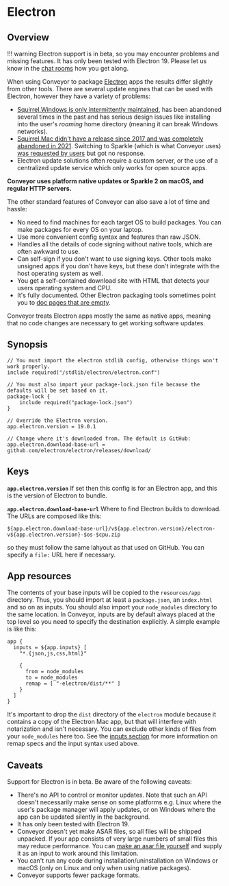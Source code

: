 # Electron

## Overview

!!! warning
    Electron support is in beta, so you may encounter problems and missing features. It has only been tested with Electron 19. Please let us know in the [chat rooms](https://hydraulic.zulipchat.com/#narrow/stream/329916-general) how you get along.

When using Conveyor to package [Electron](https://www.electronjs.org) apps the results differ slightly from other tools. There are several update engines that can be used with Electron, however they have a variety of problems:

* [Squirrel.Windows is only intermittently maintained](https://github.com/Squirrel/Squirrel.Windows/issues/1470), has been abandoned several times in the past and has serious design issues like installing into the user's *roaming* home directory (meaning it can break Windows networks). 
* [Squirrel.Mac didn't have a release since 2017 and was completely abandoned in 2021](https://github.com/Squirrel/Squirrel.Mac). Switching to Sparkle (which is what Conveyor uses) [was requested by users](https://github.com/electron/electron/issues/29057) but got no response. 
* Electron update solutions often require a custom server, or the use of a centralized update service which only works for open source apps.

**Conveyor uses platform native updates or Sparkle 2 on macOS, and regular HTTP servers.**

The other standard features of Conveyor can also save a lot of time and hassle:

* No need to find machines for each target OS to build packages. You can make packages for every OS on your laptop.
* Use more convenient config syntax and features than raw JSON.
* Handles all the details of code signing without native tools, which are often awkward to use.
* Can self-sign if you don't want to use signing keys. Other tools make unsigned apps if you don't have keys, but these don't integrate with the host operating system as well.
* You get a self-contained download site with HTML that detects your users operating system and CPU.
* It's fully documented. Other Electron packaging tools sometimes point you to [doc pages that are empty](https://js.electronforge.io/maker/appx/interfaces/makerappxconfig).

Conveyor treats Electron apps mostly the same as native apps, meaning that no code changes are necessary to get working software updates.

## Synopsis

```
// You must import the electron stdlib config, otherwise things won't work properly.
include required("/stdlib/electron/electron.conf")

// You must also import your package-lock.json file because the defaults will be set based on it.
package-lock {
    include required("package-lock.json") 
}

// Override the Electron version. 
app.electron.version = 19.0.1

// Change where it's downloaded from. The default is GitHub:
app.electron.download-base-url = github.com/electron/electron/releases/download/ 
```

## Keys

**`app.electron.version`** If set then this config is for an Electron app, and this is the version of Electron to bundle. 

**`app.electron.download-base-url`** Where to find Electron builds to download. The URLs are composed like this: 

```
${app.electron.download-base-url}/v${app.electron.version}/electron-v${app.electron.version}-$os-$cpu.zip
``` 

so they must follow the same lahyout as that used on GitHub. You can specify a `file:` URL here if necessary.

## App resources

The contents of your base inputs will be copied to the `resources/app` directory. Thus, you should import at least a `package.json`,
an `index.html` and so on as inputs. You should also import your `node_modules` directory to the same location. In Conveyor, inputs are
by default always placed at the top level so you need to specify the destination explicitly. A simple example is like this:

```
app {
  inputs = ${app.inputs} [
    "*.{json,js,css,html}"

    {
      from = node_modules
      to = node_modules
      remap = [ "-electron/dist/**" ]
    }
  ]
}
```

It's important to drop the `dist` directory of the `electron` module because it contains a copy of the Electron Mac app, but that will 
interfere with notarization and isn't necessary. You can exclude other kinds of files from your `node_modules` here too. See the
[inputs section](inputs.md) for more information on remap specs and the input syntax used above.

## Caveats

Support for Electron is in beta. Be aware of the following caveats:

* There's no API to control or monitor updates. Note that such an API doesn't necessarily make sense on some platforms e.g. Linux where the user's package manager will apply updates, or on Windows where the app can be updated silently in the background.
* It has only been tested with Electron 19.
* Conveyor doesn't yet make ASAR files, so all files will be shipped unpacked. If your app consists of very large numbers of small files this may reduce performance. You can [make an asar file yourself](https://github.com/electron/asar) and supply it as an input to work around this limitation.
* You can't run any code during installation/uninstallation on Windows or macOS (only on Linux and only when using native packages).
* Conveyor supports fewer package formats.
